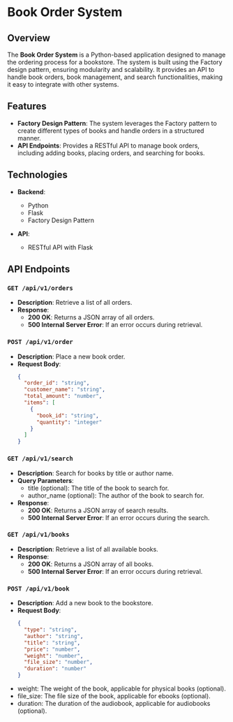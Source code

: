 # Book Order System

## Overview

The **Book Order System** is a Python-based application designed to manage the ordering process for a bookstore. The system is built using the Factory design pattern, ensuring modularity and scalability. It provides an API to handle book orders, book management, and search functionalities, making it easy to integrate with other systems.

## Features

- **Factory Design Pattern**: The system leverages the Factory pattern to create different types of books and handle orders in a structured manner.
- **API Endpoints**: Provides a RESTful API to manage book orders, including adding books, placing orders, and searching for books.

## Technologies

- **Backend**:
  - Python
  - Flask
  - Factory Design Pattern
  
- **API**:
  - RESTful API with Flask

## API Endpoints

### `GET /api/v1/orders`
- **Description**: Retrieve a list of all orders.
- **Response**:
  - **200 OK**: Returns a JSON array of all orders.
  - **500 Internal Server Error**: If an error occurs during retrieval.

### `POST /api/v1/order`
- **Description**: Place a new book order.
- **Request Body**:
  ```json
  {
    "order_id": "string",
    "customer_name": "string",
    "total_amount": "number",
    "items": [
      {
        "book_id": "string",
        "quantity": "integer"
      }
    ]
  }
### `GET /api/v1/search`
- **Description**: Search for books by title or author name.
- **Query Parameters**:
  - title (optional): The title of the book to search for.
  - author_name (optional): The author of the book to search for.
- **Response**:
  - **200 OK**: Returns a JSON array of search results.
  - **500 Internal Server Error**: If an error occurs during the search.

### `GET /api/v1/books`
- **Description**: Retrieve a list of all available books.
- **Response**:
  - **200 OK**: Returns a JSON array of all books.
  - **500 Internal Server Error**: If an error occurs during retrieval.

### `POST /api/v1/book`
- **Description**: Add a new book to the bookstore.
- **Request Body**:
  ```json
  {
    "type": "string",  
    "author": "string",
    "title": "string",
    "price": "number",
    "weight": "number",       
    "file_size": "number",    
    "duration": "number"      
  }  
- weight: The weight of the book, applicable for physical books (optional).
- file_size: The file size of the book, applicable for ebooks (optional).
- duration: The duration of the audiobook, applicable for audiobooks (optional).
